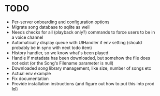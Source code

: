 # TODO
- Per-server onboarding and configuration options
- Migrate song database to sqlite as well
- Needs checks for all (playback only?) commands to force users to be in a voice channel
- Automatically display queue with UIHandler if env setting (should probably be in sync with next todo item)
- History handler, so we know what's been played
- Handle if metadata has been downloaded, but somehow the file does not exist (or the Song's Filename parameter is null)
- Downloaded song library management, like size, number of songs etc
- Actual env example
- Fix documentation
- Provide installation instructions (and figure out how to put this into prod lol)